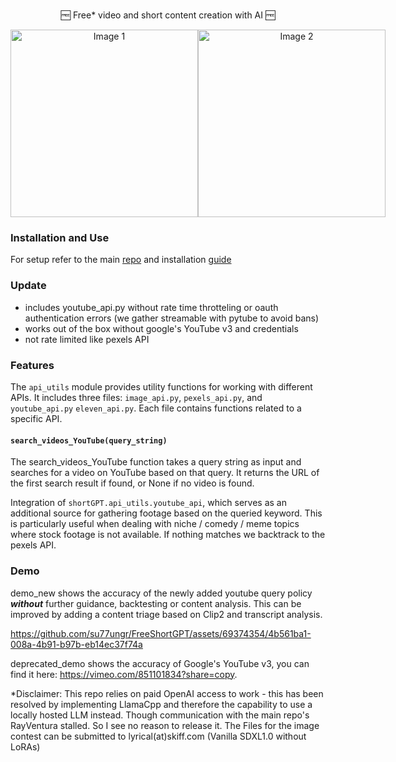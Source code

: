 #
<div align="center">

  🆓 Free* video and short content creation with AI 🆓

</div>

<div align="center">
  <div style="display: flex;">
    <img width="300" src="https://github.com/su77ungr/FreeShortGPT/assets/69374354/5701e291-d4b3-497e-aa84-f5c6339884e0" alt="Image 1">
    <img width="300" src="https://github.com/su77ungr/FreeShortGPT/assets/69374354/2b98b086-12cc-4dc0-bebd-c34fb856ad01" alt="Image 2">
  </div>
</div>


</div>


### Installation and Use

For setup refer to the main [repo](https://docs.shortgpt.ai/docs/how-to-install) and installation [guide](https://docs.shortgpt.ai/docs/how-to-install)
### Update 
- includes youtube_api.py without rate time throtteling or oauth authentication errors (we gather streamable with pytube to avoid bans)
- works out of the box without google's YouTube v3 and credentials
- not rate limited like pexels API

### Features 


The `api_utils` module provides utility functions for working with different APIs. It includes three files: `image_api.py`, `pexels_api.py`, and  `youtube_api.py` `eleven_api.py`. Each file contains functions related to a specific API.

#### `search_videos_YouTube(query_string)`

The search_videos_YouTube function takes a query string as input and searches for a video on YouTube based on that query. It returns the URL of the first search result if found, or None if no video is found.

Integration of `shortGPT.api_utils.youtube_api`, which serves as an additional source for gathering footage based on the queried keyword. This is particularly useful when dealing with niche / comedy / meme topics where stock footage is not available. If nothing matches we backtrack to the pexels API. 


### Demo

demo_new shows the accuracy of the newly added youtube query policy ***without*** further guidance, backtesting or content analysis. This can be improved by adding a content triage based on Clip2 and transcript analysis. 



https://github.com/su77ungr/FreeShortGPT/assets/69374354/4b561ba1-008a-4b91-b97b-eb14ec37f74a



deprecated_demo shows the accuracy of Google's YouTube v3, you can find it here: https://vimeo.com/851101834?share=copy.

*Disclaimer: This repo relies on paid OpenAI access to work - this has been resolved by implementing LlamaCpp and therefore the capability to use a locally hosted LLM instead. Though communication with the main repo's RayVentura stalled. So I see no reason to release it. The Files for the image contest can be submitted to lyrical(at)skiff.com (Vanilla SDXL1.0 without LoRAs) 

